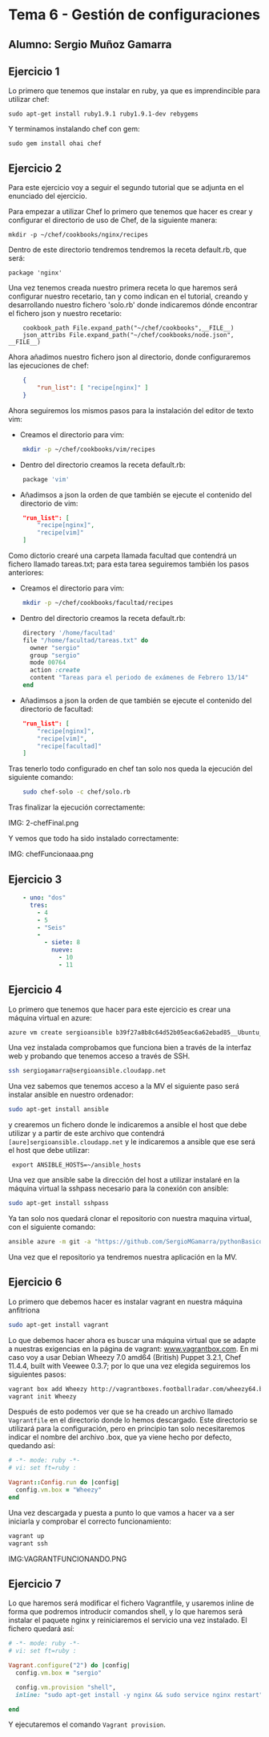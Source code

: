 # Tema 6 - Gestión de configuraciones
## Alumno: Sergio Muñoz Gamarra

## Ejercicio 1

Lo primero que tenemos que instalar en ruby, ya que es imprendincible para utilizar chef:

    sudo apt-get install ruby1.9.1 ruby1.9.1-dev rebygems
    
Y terminamos instalando chef con gem:

    sudo gem install ohai chef
    
## Ejercicio 2

Para este ejercicio voy a seguir el segundo tutorial que se adjunta en el enunciado del ejercicio.

Para empezar a utilizar Chef lo primero que tenemos que hacer es crear y configurar el directorio de uso de Chef, de la siguiente manera:

    mkdir -p ~/chef/cookbooks/nginx/recipes

Dentro de este directorio tendremos tendremos la receta default.rb, que será:

    package 'nginx'


Una vez tenemos creada nuestro primera receta lo que haremos será configurar nuestro recetario, tan y como indican en el tutorial, creando y desarrollando nuestro fichero 'solo.rb' donde indicaremos dónde encontrar el fichero json y nuestro recetario:

```
    cookbook_path File.expand_path("~/chef/cookbooks",__FILE__)
    json_attribs File.expand_path("~/chef/cookbooks/node.json", __FILE__)
```    
    
Ahora añadimos nuestro fichero json al directorio, donde configuraremos las ejecuciones de chef:


```json
    {
        "run_list": [ "recipe[nginx]" ]
    }
```

    
Ahora seguiremos los mismos pasos para la instalación del editor de texto vim:

- Creamos el directorio para vim:

```sh
    mkdir -p ~/chef/cookbooks/vim/recipes
```

    
- Dentro del directorio creamos la receta default.rb:

```ruby
    package 'vim'
```

    
- Añadimsos a json la orden de que también se ejecute el contenido del directorio de vim:

```json
    "run_list": [
        "recipe[nginx]",
        "recipe[vim]"
    ]
```


Como dictorio crearé una carpeta llamada facultad que contendrá un fichero llamado tareas.txt; para esta tarea seguiremos también los pasos anteriores:

- Creamos el directorio para vim:

```sh
    mkdir -p ~/chef/cookbooks/facultad/recipes
```


- Dentro del directorio creamos la receta default.rb:

```ruby
    directory '/home/facultad'
    file "/home/facultad/tareas.txt" do
      owner "sergio"
      group "sergio"
      mode 00764
      action :create
      content "Tareas para el periodo de exámenes de Febrero 13/14"
    end
```


- Añadimsos a json la orden de que también se ejecute el contenido del directorio de facultad:

```json
    "run_list": [
        "recipe[nginx]",
        "recipe[vim]",
        "recipe[facultad]"
    ]
```


Tras tenerlo todo configurado en chef tan solo nos queda la ejecución del siguiente comando:

```sh
    sudo chef-solo -c chef/solo.rb
```


Tras finalizar la ejecución correctamente:

IMG: 2-chefFinal.png

Y vemos que todo ha sido instalado correctamente:

IMG: chefFuncionaaa.png


## Ejercicio 3

```yaml
    - uno: "dos"
      tres:
        - 4
        - 5
        - "Seis"
        -
          - siete: 8
            nueve: 
              - 10
              - 11
```

## Ejercicio 4

Lo primero que tenemos que hacer para este ejercicio es crear una máquina virtual en azure:


```sh
azure vm create sergioansible b39f27a8b8c64d52b05eac6a62ebad85__Ubuntu_DAILY_BUILD-saucy-13_10-amd64-server-20140209-en-us-30GB sergiogamarra CONTRASEÑA --location "West Europe" --ssh
```

Una vez instalada comprobamos que funciona bien a través de la interfaz web y probando que tenemos acceso a través de SSH.

```sh
ssh sergiogamarra@sergioansible.cloudapp.net
```

Una vez sabemos que tenemos acceso a la MV el siguiente paso será instalar ansible en nuestro ordenador:

```sh
sudo apt-get install ansible
```

y crearemos un fichero donde le indicaremos a ansible el host que debe utilizar y a partir de este archivo que contendrá ```[aure]sergioansible.cloudapp.net``` y le indicaremos a ansible que ese será el host que debe utilizar:

```
 export ANSIBLE_HOSTS=~/ansible_hosts
```

Una vez que ansible sabe la dirección del host a utilizar instalaré en la máquina virtual la sshpass necesario para la conexión con ansible:

```sh
sudo apt-get install sshpass
```

Ya tan solo nos quedará clonar el repositorio con nuestra maquina virtual, con el siguiente comando:

```sh
ansible azure -m git -a "https://github.com/SergioMGamarra/pythonBasico.git dest=~/ version=HEAD"
```

Una vez que el repositorio ya tendremos nuestra aplicación en la MV.


## Ejercicio 6

Lo primero que debemos hacer es instalar vagrant en nuestra máquina anfitriona

```sh
sudo apt-get install vagrant
```

Lo que debemos hacer ahora es buscar una máquina virtual que se adapte a nuestras exigencias en la página de vagrant: www.vagrantbox.com. En mi caso voy a usar Debian Wheezy 7.0 amd64 (British) Puppet 3.2.1, Chef 11.4.4, built with Veewee 0.3.7; por lo que una vez elegida seguiremos los siguientes pasos:

```sh
vagrant box add Wheezy http://vagrantboxes.footballradar.com/wheezy64.box
vagrant init Wheezy
```

Después de esto podemos ver que se ha creado un archivo llamado ```Vagrantfile``` en el directorio donde lo hemos descargado. Este directorio se utilizará para la configuración, pero en principio tan solo necesitaremos indicar el nombre del archivo .box, que ya viene hecho por defecto, quedando así:

```ruby
# -*- mode: ruby -*-
# vi: set ft=ruby :

Vagrant::Config.run do |config|
  config.vm.box = "Wheezy"
end
```

Una vez descargada y puesta a punto lo que vamos a hacer va a ser iniciarla y comprobar el correcto funcionamiento:

```sh
vagrant up
vagrant ssh
```

IMG:VAGRANTFUNCIONANDO.PNG


## Ejercicio 7

Lo que haremos será modificar el fichero Vagrantfile, y usaremos inline de forma que podremos introducir comandos shell, y lo que haremos será instalar el paquete nginx y reiniciaremos el servicio una vez instalado. El fichero quedará así:

```ruby
# -*- mode: ruby -*-
# vi: set ft=ruby :

Vagrant.configure("2") do |config|
  config.vm.box = "sergio"

  config.vm.provision "shell",
  inline: "sudo apt-get install -y nginx && sudo service nginx restart"

end
```

Y ejecutaremos el comando ```Vagrant provision```.
